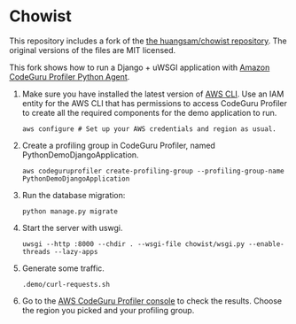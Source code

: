 # Chowist

This repository includes a fork of the [the huangsam/chowist repository](https://github.com/huangsam/chowist). The original versions of the files are MIT licensed.

This fork shows how to run a Django + uWSGI application with [Amazon CodeGuru Profiler Python Agent](https://github.com/aws/amazon-codeguru-profiler-python-agent).

1. Make sure you have installed the latest version of [AWS CLI](https://docs.aws.amazon.com/cli/latest/userguide/cli-chap-welcome.html). Use an IAM entity for the AWS CLI that has permissions to access CodeGuru Profiler to create all the required components for the demo application to run.
    ```
    aws configure # Set up your AWS credentials and region as usual.
    ```

2. Create a profiling group in CodeGuru Profiler, named PythonDemoDjangoApplication.
    ```
    aws codeguruprofiler create-profiling-group --profiling-group-name PythonDemoDjangoApplication
    ```

3. Run the database migration:
    ```
    python manage.py migrate
    ```

4. Start the server with uswgi.
    ```
    uwsgi --http :8000 --chdir . --wsgi-file chowist/wsgi.py --enable-threads --lazy-apps
    ```

5. Generate some traffic.
    ```
    .demo/curl-requests.sh
    ```

6. Go to the [AWS CodeGuru Profiler console](https://console.aws.amazon.com/codeguru/profiler) to check the results. Choose the region you picked and your profiling group.
